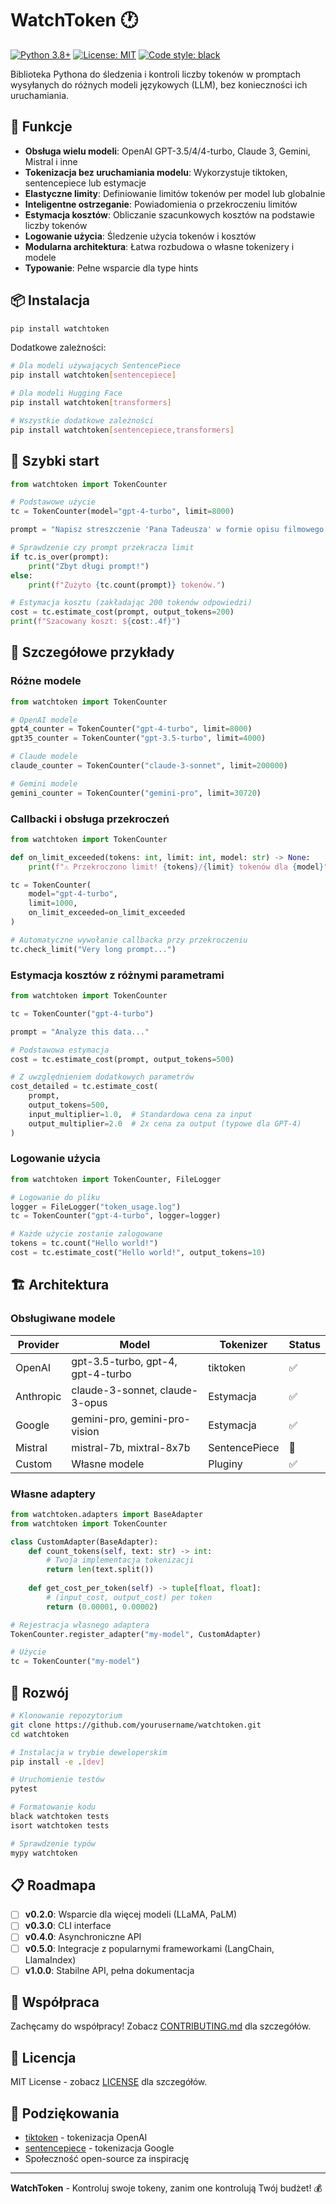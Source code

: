 # WatchToken 🕐

[![Python 3.8+](https://img.shields.io/badge/python-3.8+-blue.svg)](https://www.python.org/downloads/)
[![License: MIT](https://img.shields.io/badge/License-MIT-yellow.svg)](https://opensource.org/licenses/MIT)
[![Code style: black](https://img.shields.io/badge/code%20style-black-000000.svg)](https://github.com/psf/black)

Biblioteka Pythona do śledzenia i kontroli liczby tokenów w promptach wysyłanych do różnych modeli językowych (LLM), bez konieczności ich uruchamiania.

## 🚀 Funkcje

- **Obsługa wielu modeli**: OpenAI GPT-3.5/4/4-turbo, Claude 3, Gemini, Mistral i inne
- **Tokenizacja bez uruchamiania modelu**: Wykorzystuje tiktoken, sentencepiece lub estymacje
- **Elastyczne limity**: Definiowanie limitów tokenów per model lub globalnie
- **Inteligentne ostrzeganie**: Powiadomienia o przekroczeniu limitów
- **Estymacja kosztów**: Obliczanie szacunkowych kosztów na podstawie liczby tokenów
- **Logowanie użycia**: Śledzenie użycia tokenów i kosztów
- **Modularna architektura**: Łatwa rozbudowa o własne tokenizery i modele
- **Typowanie**: Pełne wsparcie dla type hints

## 📦 Instalacja

```bash
pip install watchtoken
```

Dodatkowe zależności:
```bash
# Dla modeli używających SentencePiece
pip install watchtoken[sentencepiece]

# Dla modeli Hugging Face
pip install watchtoken[transformers]

# Wszystkie dodatkowe zależności
pip install watchtoken[sentencepiece,transformers]
```

## 🔧 Szybki start

```python
from watchtoken import TokenCounter

# Podstawowe użycie
tc = TokenCounter(model="gpt-4-turbo", limit=8000)

prompt = "Napisz streszczenie 'Pana Tadeusza' w formie opisu filmowego..."

# Sprawdzenie czy prompt przekracza limit
if tc.is_over(prompt):
    print("Zbyt długi prompt!")
else:
    print(f"Zużyto {tc.count(prompt)} tokenów.")

# Estymacja kosztu (zakładając 200 tokenów odpowiedzi)
cost = tc.estimate_cost(prompt, output_tokens=200)
print(f"Szacowany koszt: ${cost:.4f}")
```

## 📖 Szczegółowe przykłady

### Różne modele

```python
from watchtoken import TokenCounter

# OpenAI modele
gpt4_counter = TokenCounter("gpt-4-turbo", limit=8000)
gpt35_counter = TokenCounter("gpt-3.5-turbo", limit=4000)

# Claude modele
claude_counter = TokenCounter("claude-3-sonnet", limit=200000)

# Gemini modele
gemini_counter = TokenCounter("gemini-pro", limit=30720)
```

### Callbacki i obsługa przekroczeń

```python
from watchtoken import TokenCounter

def on_limit_exceeded(tokens: int, limit: int, model: str) -> None:
    print(f"⚠️ Przekroczono limit! {tokens}/{limit} tokenów dla {model}")

tc = TokenCounter(
    model="gpt-4-turbo",
    limit=1000,
    on_limit_exceeded=on_limit_exceeded
)

# Automatyczne wywołanie callbacka przy przekroczeniu
tc.check_limit("Very long prompt...")
```

### Estymacja kosztów z różnymi parametrami

```python
from watchtoken import TokenCounter

tc = TokenCounter("gpt-4-turbo")

prompt = "Analyze this data..."

# Podstawowa estymacja
cost = tc.estimate_cost(prompt, output_tokens=500)

# Z uwzględnieniem dodatkowych parametrów
cost_detailed = tc.estimate_cost(
    prompt,
    output_tokens=500,
    input_multiplier=1.0,  # Standardowa cena za input
    output_multiplier=2.0  # 2x cena za output (typowe dla GPT-4)
)
```

### Logowanie użycia

```python
from watchtoken import TokenCounter, FileLogger

# Logowanie do pliku
logger = FileLogger("token_usage.log")
tc = TokenCounter("gpt-4-turbo", logger=logger)

# Każde użycie zostanie zalogowane
tokens = tc.count("Hello world!")
cost = tc.estimate_cost("Hello world!", output_tokens=10)
```

## 🏗️ Architektura

### Obsługiwane modele

| Provider | Model | Tokenizer | Status |
|----------|-------|-----------|--------|
| OpenAI | gpt-3.5-turbo, gpt-4, gpt-4-turbo | tiktoken | ✅ |
| Anthropic | claude-3-sonnet, claude-3-opus | Estymacja | ✅ |
| Google | gemini-pro, gemini-pro-vision | Estymacja | ✅ |
| Mistral | mistral-7b, mixtral-8x7b | SentencePiece | 🚧 |
| Custom | Własne modele | Pluginy | ✅ |

### Własne adaptery

```python
from watchtoken.adapters import BaseAdapter
from watchtoken import TokenCounter

class CustomAdapter(BaseAdapter):
    def count_tokens(self, text: str) -> int:
        # Twoja implementacja tokenizacji
        return len(text.split())
    
    def get_cost_per_token(self) -> tuple[float, float]:
        # (input_cost, output_cost) per token
        return (0.00001, 0.00002)

# Rejestracja własnego adaptera
TokenCounter.register_adapter("my-model", CustomAdapter)

# Użycie
tc = TokenCounter("my-model")
```

## 🧪 Rozwój

```bash
# Klonowanie repozytorium
git clone https://github.com/yourusername/watchtoken.git
cd watchtoken

# Instalacja w trybie deweloperskim
pip install -e .[dev]

# Uruchomienie testów
pytest

# Formatowanie kodu
black watchtoken tests
isort watchtoken tests

# Sprawdzenie typów
mypy watchtoken
```

## 📋 Roadmapa

- [ ] **v0.2.0**: Wsparcie dla więcej modeli (LLaMA, PaLM)
- [ ] **v0.3.0**: CLI interface
- [ ] **v0.4.0**: Asynchroniczne API
- [ ] **v0.5.0**: Integracje z popularnymi frameworkami (LangChain, LlamaIndex)
- [ ] **v1.0.0**: Stabilne API, pełna dokumentacja

## 🤝 Współpraca

Zachęcamy do współpracy! Zobacz [CONTRIBUTING.md](CONTRIBUTING.md) dla szczegółów.

## 📄 Licencja

MIT License - zobacz [LICENSE](LICENSE) dla szczegółów.

## 🙏 Podziękowania

- [tiktoken](https://github.com/openai/tiktoken) - tokenizacja OpenAI
- [sentencepiece](https://github.com/google/sentencepiece) - tokenizacja Google
- Społeczność open-source za inspirację

---

**WatchToken** - Kontroluj swoje tokeny, zanim one kontrolują Twój budżet! 💰

